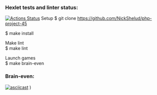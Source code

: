 ### Hexlet tests and linter status:
[![Actions Status](https://github.com/drozdiam/php-project-45/workflows/hexlet-check/badge.svg)](https://github.com/drozdiam/php-project-45/actions)
Setup
$ git clone https://github.com/NickShelud/php-project-45

$ make install<br>

Make lint <br>
$ make lint

Launch games <br>
$ make brain-even <br>
### Brain-even:
[![asciicast](https://asciinema.org/a/pzYEqPt5TfwuKt5UttBXJ04yx.svg)](https://asciinema.org/a/pzYEqPt5TfwuKt5UttBXJ04yx)
)
